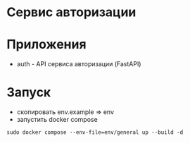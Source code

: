 # Сервис авторизации

# Приложения
* auth - API сервиса авторизации (FastAPI)

# Запуск 
* скопировать env.example => env
* запустить docker compose
```
sudo docker compose --env-file=env/general up --build -d
```